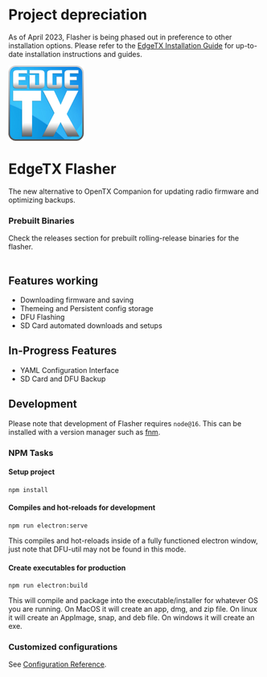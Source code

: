 # Project depreciation
As of April 2023, Flasher is being phased out in preference to other installation options. Please refer to the [EdgeTX Installation Guide](https://github.com/EdgeTX/edgetx.github.io/wiki/EdgeTX-Installation-Guide) for up-to-date installation instructions and guides.

<a href="url"><img src="https://github.com/EdgeTX/edgetx.github.io/blob/master/images/edgetx-v2.png" align="center" height="150" width="150" ></a>
# EdgeTX Flasher
The new alternative to OpenTX Companion for updating radio firmware and optimizing backups.

### Prebuilt Binaries
Check the releases section for prebuilt rolling-release binaries for the flasher.
<br>
<br>

## Features working
- Downloading firmware and saving
- Themeing and Persistent config storage
- DFU Flashing
- SD Card automated downloads and setups

## In-Progress Features
- YAML Configuration Interface
- SD Card and DFU Backup

## Development
Please note that development of Flasher requires `node@16`. This can be installed with a version manager such as [fnm](https://github.com/Schniz/fnm).

### NPM Tasks

#### Setup project
```
npm install
```

#### Compiles and hot-reloads for development
```
npm run electron:serve
```
This compiles and hot-reloads inside of a fully functioned electron window, just note that DFU-util may not be found in this mode.

#### Create executables for production
```
npm run electron:build
```
This will compile and package into the executable/installer for whatever OS you are running. On MacOS it will create an app, dmg, and zip file. On linux it will create an AppImage, snap, and deb file. On windows it will create an exe.

### Customized configurations
See [Configuration Reference](https://cli.vuejs.org/config/).
